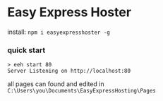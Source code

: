 # Easy Express Hoster

install: `npm i easyexpresshoster -g`

### quick start

```console
> eeh start 80
Server Listening on http://localhost:80
```
all pages can found and edited in `C:\Users\you\Documents\EasyExpressHosting\Pages`